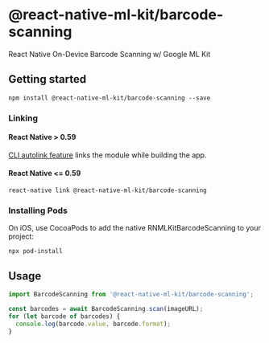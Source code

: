 # @react-native-ml-kit/barcode-scanning

React Native On-Device Barcode Scanning w/ Google ML Kit

## Getting started

`npm install @react-native-ml-kit/barcode-scanning --save`

### Linking

#### React Native > 0.59

[CLI autolink feature](https://github.com/react-native-community/cli/blob/master/docs/autolinking.md) links the module while building the app.

#### React Native <= 0.59

`react-native link @react-native-ml-kit/barcode-scanning`

### Installing Pods

On iOS, use CocoaPods to add the native RNMLKitBarcodeScanning to your project:

`npx pod-install`

## Usage

```javascript
import BarcodeScanning from '@react-native-ml-kit/barcode-scanning';

const barcodes = await BarcodeScanning.scan(imageURL);
for (let barcode of barcodes) {
  console.log(barcode.value, barcode.format);
}
```
